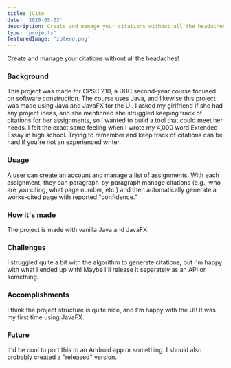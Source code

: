 ```yaml
---
title: jCite
date: '2020-05-03'
description: Create and manage your citations without all the headaches!
type: 'projects'
featuredImage: 'zotero.png'
---
```


Create and manage your citations without all the headaches!

### Background

This project was made for CPSC 210, a UBC second-year course focused on software construction. The course uses Java, and likewise this project was made using Java and JavaFX for the UI. I asked my girlfriend if she had any project ideas, and she mentioned she struggled keeping track of citations for her assignments, so I wanted to build a tool that could meet her needs. I felt the exact same feeling when I wrote my 4,000 word Extended Essay in high school. Trying to remember and keep track of citations can be hard if you're not an experienced writer.

### Usage

A user can create an account and manage a list of assignments. With each assignment, they can paragraph-by-paragraph manage citations (e.g., who are you citing, what page number, etc.) and then automatically generate a works-cited page with reported "confidence."

### How it's made

The project is made with vanilla Java and JavaFX.

### Challenges

I struggled quite a bit with the algorithm to generate citations, but I'm happy with what I ended up with! Maybe I'll release it separately as an API or something.

### Accomplishments

I think the project structure is quite nice, and I'm happy with the UI! It was my first time using JavaFX.

### Future

It'd be cool to port this to an Android app or something. I should also probably created a "released" version.
